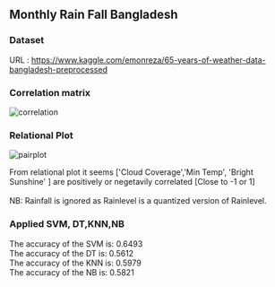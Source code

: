 ## Monthly Rain Fall Bangladesh 

### Dataset 
URL : https://www.kaggle.com/emonreza/65-years-of-weather-data-bangladesh-preprocessed

### Correlation matrix 
![correlation](https://user-images.githubusercontent.com/41207912/135913066-3e75188e-55af-4105-8baa-58b43d22d7b6.png)

### Relational Plot
![pairplot](https://user-images.githubusercontent.com/41207912/135913078-546c4c63-b961-4fd5-8408-1218bf15246d.png)

From relational plot it seems ['Cloud Coverage','Min Temp', 'Bright Sunshine'  ] are positively or negetavily correlated [Close to -1 or 1] 
<br>
<br> NB: Rainfall is ignored as Rainlevel is a quantized version of Rainlevel.

### Applied SVM, DT,KNN,NB 
The accuracy of the SVM is: 0.6493 <br>
The accuracy of the DT is: 0.5612 <br>
The accuracy of the KNN is: 0.5979 <br>
The accuracy of the NB is: 0.5821 <br>

